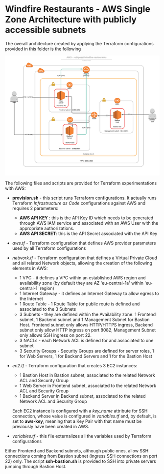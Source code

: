 # Windfire Restaurants - AWS Single Zone Architecture with publicly accessible subnets
The overall architecture created by applying the Terraform configurations provided in this folder is the following

![](images/AWS-robipozzi_windfire-restaurants.png)

The following files and scripts are provided for Terraform experimentations with AWS:
* **provision.sh** - this script runs Terraform configurations. It actually runs Terraform *Infrastructure as Code* configurations against AWS and requires 2 parameters:
    * **AWS API KEY** : this is the API Key ID which needs to be generated through AWS IAM service and associated with an AWS User with the appropriate authorizations.
    * **AWS API SECRET**: this is the API Secret associated with the API Key
* *aws.tf* - Terraform configuration that defines AWS provider parameters used by all Terraform configurations
* *network.tf* - Terraform configuration that defines a Virtual Private Cloud and all related Network objects, allowing the creation of the following elements in AWS:
    * 1 VPC                 - it defines a VPC within an established AWS region and availability zone 
                              (by default they are AZ 'eu-central-1a' within 'eu-central-1' region)
    * 1 Internet Gateway    - it defines an Internet Gateway to allow egress to the Internet
    * 1 Route Table         - 1 Route Table for public route is defined and associated to the 3 Subnets 
    * 3 Subnets             - they are defined within the Availability zone: 1 Frontend subnet, 1 Backend subnet and 1 Management Subnet for Bastion Host. Frontend subnet only allows HTTP/HTTPS ingress, Backend subnet only allow HTTP ingress on port 8082, Management Subnet only allows SSH ingress on port 22. 
    * 3 NACLs               - each Network ACL is defined for and associated to one subnet
    * 3 Security Groups     - Security Groups are defined for server roles, 1 for Web Servers, 1 for Backend Servers and 1 for the Bastion Host 
* *ec2.tf* - Terraform configuration that creates 3 EC2 instances:
    * 1 Bastion Host in Bastion subnet, associated to the related Network ACL and Security Group
    * 1 Web Server in Frontend subnet, associated to the related Network ACL and Security Group
    * 1 Backend Server in Backend subnet, associated to the related Network ACL and Security Group
  
  Each EC2 instance is configured with a *key_name* attribute for SSH connection, whose value is configured in *variables.tf* and, by default, is set to **aws-key**, meaning that a Key Pair with that name must be previously have been created in AWS.
* *variables.tf* - this file externalizes all the variables used by Terraform configurations

Either Frontend and Backend subnets, although public ones, allow SSH connections coming from Bastion subnet (ingress SSH connections on port 22) only. The script **ssh-bastion.sh** is provided to SSH into private servers jumping through Bastion Host.